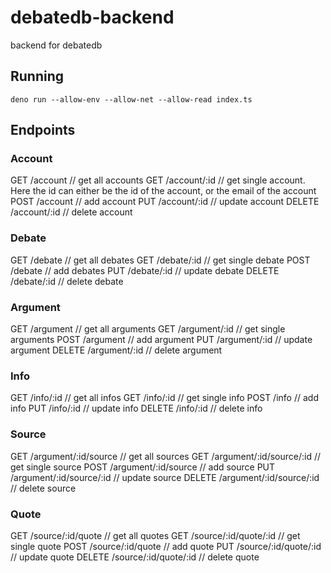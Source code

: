 # debatedb-backend

backend for debatedb

## Running

`deno run --allow-env --allow-net --allow-read index.ts`

## Endpoints

### Account

GET /account // get all accounts
GET /account/:id // get single account. Here the id can either be the id of the account, or the email of the account
POST /account // add account
PUT /account/:id // update account
DELETE /account/:id // delete account

### Debate

GET /debate // get all debates
GET /debate/:id // get single debate
POST /debate // add debates
PUT /debate/:id // update debate
DELETE /debate/:id // delete debate

### Argument

GET /argument // get all arguments
GET /argument/:id // get single arguments
POST /argument // add argument
PUT /argument/:id // update argument
DELETE /argument/:id // delete argument

### Info

GET /info/:id // get all infos
GET /info/:id // get single info
POST /info // add info
PUT /info/:id // update info
DELETE /info/:id // delete info

### Source

GET /argument/:id/source // get all sources
GET /argument/:id/source/:id // get single source
POST /argument/:id/source // add source
PUT /argument/:id/source/:id // update source
DELETE /argument/:id/source/:id // delete source

### Quote

GET /source/:id/quote // get all quotes
GET /source/:id/quote/:id // get single quote
POST /source/:id/quote // add quote
PUT /source/:id/quote/:id // update quote
DELETE /source/:id/quote/:id // delete quote

